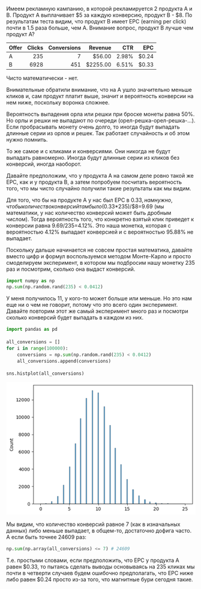 Имеем рекламную кампанию, в которой рекламируется 2 продукта A и B. Продукт A
выплачивает $5 за каждую конверсию, продукт B - $8.
По результатам теста видим, что продукт B имеет EPC (earning per click) почти
в 1.5 раза больше, чем A.
Внимание вопрос, продукт B лучше чем продукт A?

| Offer | Clicks | Conversions |   Revenue |   CTR |   EPC |
|-------|-------:|------------:|----------:|------:|------:|
| A     |    235 |           7 |    $56.00 | 2.98% | $0.24 |
| B     |   6928 |         451 |  $2255.00 | 6.51% | $0.33 |

Чисто математически - нет.

Внимательные обратили внимание, что на A ушло значительно меньше кликов и, сам продукт платит выше,
значит и вероятность конверсии на нем ниже, поскольку воронка сложнее.

Вероятность выпадения орла или решки при броске монеты равна 50%. Но орлы и решки не выпадают по очереди
(орел-решка-орел-решка-...). Если пробрасывать монету очень долго, то иногда будут выпадать длинные серии
из орлов и решек. Так работает случайность и об этом нужно помнить.

То же самое и с кликами и конверсиями. Они никогда не будут выпадать равномерно. Иногда будут длинные серии
из кликов без конверсий, иногда наоборот.

Давайте предположим, что у продукта A на самом деле ровно такой же EPC, как и у продукта B,
а затем попробуем посчитать вероятность того, что мы чисто случайно получили такие результаты как мы видим. 

Для того, что бы на продукте А у нас был EPC в $0.33, нам нужно, чтобы количество конверсий там было
($0.33*235)/$8=9.69 (мы математики, у нас количество конверсий может быть дробным числом). Тогда вероятность
того, что конкретно взятый клик приведет к конверсии равна 9.69/235=4.12%. Это наша монетка, которая с
вероятностью 4.12% выпадает конверсией и с вероятностью 95.88% не выпадает.

Поскольку дальше начинается не совсем простая математика, давайте вместо цифр и формул воспользуемся методом
Монте-Карло и просто смоделируем эксперимент, в котором мы подбросим нашу монетку 235 раз и посмотрим,
сколько она выдаст конверсий.

```python
import numpy as np
np.sum(np.random.rand(235) < 0.0412)
```
У меня получилось 11, у кого-то может больше или меньше. Но это нам еще ни о чем не говорит, потому что это
всего один эксперимент. Давайте повторим этот же самый эксперимент много раз и посмотри сколько конверсий
будет выпадать в каждом из них.

```python
import pandas as pd

all_conversions = []
for i in range(100000):
    conversions = np.sum(np.random.rand(235) < 0.0412)
    all_conversions.append(conversions)

sns.histplot(all_conversions)
```

![](/assets/monte-carlo-1.png)


Мы видим, что количество конверсий равное 7 (как в изначальных данных) либо меньше выпадает, в общем-то,
достаточно дофига часто. А если быть точнее 24609 раз:

```python
np.sum(np.array(all_conversions) <= 7) # 24609
```

Т.е. простыми словами, если предположить, что EPC у продукта A равен $0.33, то пытаясь сделать выводы
основываясь на 235 кликах мы почти в четверти случаев будем ошибочно предполагать, что EPC ниже либо
равен $0.24 просто из-за того, что магнитные бури сегодня такие.